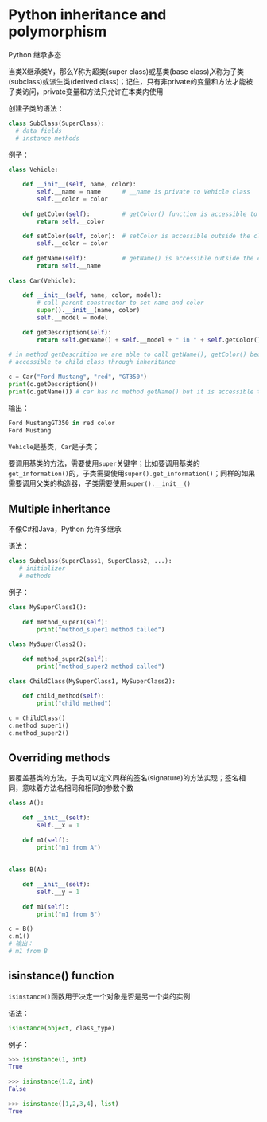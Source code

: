 # Python inheritance and polymorphism

Python 继承多态

当类X继承类Y，那么Y称为超类(super class)或基类(base class),X称为子类(subclass)或派生类(derived class)；记住，只有非private的变量和方法才能被子类访问，private变量和方法只允许在本类内使用

创建子类的语法：
```python
class SubClass(SuperClass):
  # data fields
  # instance methods
```

例子：
```python
class Vehicle:
 
    def __init__(self, name, color):
        self.__name = name      # __name is private to Vehicle class
        self.__color = color
 
    def getColor(self):         # getColor() function is accessible to class Car
        return self.__color
 
    def setColor(self, color):  # setColor is accessible outside the class
        self.__color = color
 
    def getName(self):          # getName() is accessible outside the class
        return self.__name
 
class Car(Vehicle):
 
    def __init__(self, name, color, model):
        # call parent constructor to set name and color  
        super().__init__(name, color)       
        self.__model = model
 
    def getDescription(self):
        return self.getName() + self.__model + " in " + self.getColor() + " color"
 
# in method getDescrition we are able to call getName(), getColor() because they are 
# accessible to child class through inheritance
 
c = Car("Ford Mustang", "red", "GT350")
print(c.getDescription())
print(c.getName()) # car has no method getName() but it is accessible through class Vehicle
```

输出：
```python
Ford MustangGT350 in red color
Ford Mustang
```
`Vehicle`是基类，`Car`是子类；

要调用基类的方法，需要使用`super`关键字；比如要调用基类的`get_information()`的，子类需要使用`super().get_information()`；同样的如果需要调用父类的构造器，子类需要使用`super().__init__()`


## Multiple inheritance

不像C#和Java，Python 允许多继承

语法：
```python
class Subclass(SuperClass1, SuperClass2, ...):
   # initializer
   # methods
```

例子：
```python
class MySuperClass1():
 
    def method_super1(self):
        print("method_super1 method called")
 
class MySuperClass2():
 
    def method_super2(self):
        print("method_super2 method called")
 
class ChildClass(MySuperClass1, MySuperClass2):
 
    def child_method(self):
        print("child method")
 
c = ChildClass()
c.method_super1()
c.method_super2()
```

## Overriding methods

要覆盖基类的方法，子类可以定义同样的签名(signature)的方法实现；签名相同，意味着方法名相同和相同的参数个数

```python
class A():
 
    def __init__(self):
        self.__x = 1
 
    def m1(self):
        print("m1 from A")
 
 
class B(A):
 
    def __init__(self):
        self.__y = 1
 
    def m1(self):
        print("m1 from B")
 
c = B()
c.m1()
# 输出：
# m1 from B
```

## isinstance() function

`isinstance()`函数用于决定一个对象是否是另一个类的实例

语法：
```python
isinstance(object, class_type)
```

例子：
```python
>>> isinstance(1, int)
True
 
>>> isinstance(1.2, int)
False
 
>>> isinstance([1,2,3,4], list)
True
```